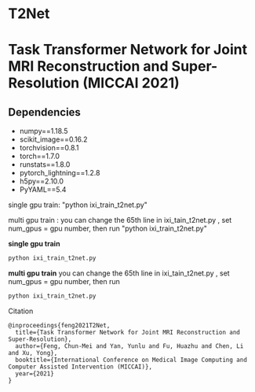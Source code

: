 # T2Net
# Task Transformer Network for Joint MRI Reconstruction and Super-Resolution (MICCAI 2021)

## Dependencies
* numpy==1.18.5
* scikit_image==0.16.2
* torchvision==0.8.1
* torch==1.7.0
* runstats==1.8.0
* pytorch_lightning==1.2.8
* h5py==2.10.0
* PyYAML==5.4

single gpu train:
"python ixi_train_t2net.py"

multi gpu train :
you can change the 65th line in ixi_tain_t2net.py , set num_gpus = gpu number, then run
"python ixi_train_t2net.py"


**single gpu train**
```bash
python ixi_train_t2net.py
```

**multi gpu train**
you can change the 65th line in ixi_tain_t2net.py , set num_gpus = gpu number, then run
```bash
python ixi_train_t2net.py
```



Citation

```
@inproceedings{feng2021T2Net,
  title={Task Transformer Network for Joint MRI Reconstruction and Super-Resolution},
  author={Feng, Chun-Mei and Yan, Yunlu and Fu, Huazhu and Chen, Li and Xu, Yong},
  booktitle={International Conference on Medical Image Computing and Computer Assisted Intervention (MICCAI)},
  year={2021}
}
```

